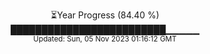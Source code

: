 <p align="center">
⏳Year Progress (84.40 %) <br>
█████████████████████████▁▁▁▁▁ <br>
<sub>Updated: Sun, 05 Nov 2023 01:16:12 GMT</sub>
</p>


